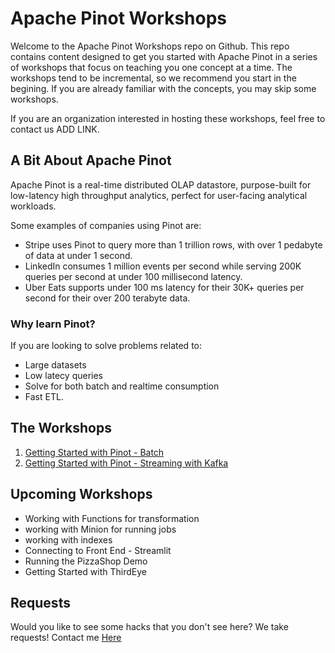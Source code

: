 # Apache Pinot Workshops
Welcome to the Apache Pinot Workshops repo on Github.  This repo contains content designed to get you started with Apache Pinot in a series of workshops that focus on teaching you one concept at a time.  The workshops tend to be incremental, so we recommend you start in the begining.  If you are already familiar with the concepts, you may skip some workshops.

If you are an organization interested in hosting these workshops, feel free to contact us ADD LINK.

## A Bit About Apache Pinot
Apache Pinot is a real-time distributed OLAP datastore, purpose-built for low-latency high throughput analytics, perfect for user-facing analytical workloads.

Some examples of companies using Pinot are:
- Stripe uses Pinot to query more than 1 trillion rows, with over 1 pedabyte of data at under 1 second.
- LinkedIn consumes 1 million events per second while serving 200K queries per second at under 100 millisecond latency.
- Uber Eats supports under 100 ms latency for their 30K+ queries per second for their over 200 terabyte data.

### Why learn Pinot?
If you are looking to solve problems related to:
- Large datasets
- Low latecy queries
- Solve for both batch and realtime consumption
- Fast ETL.

## The Workshops
1. [Getting Started with Pinot - Batch](/GettingStartedBatch/)
2. [Getting Started with Pinot - Streaming with Kafka](/GettingStartedKafka/)

## Upcoming Workshops
- Working with Functions for transformation
- working with Minion for running jobs
- working with indexes
- Connecting to Front End - Streamlit
- Running the PizzaShop Demo
- Getting Started with ThirdEye

## Requests
Would you like to see some hacks that you don't see here?  We take requests!  Contact me [Here](mailto:barkha@startree.ai)
